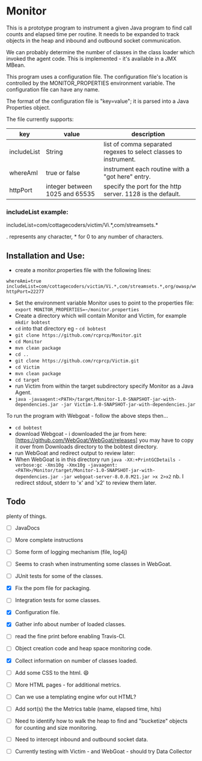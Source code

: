 # **Monitor**

This is a prototype program to instrument a given Java program to find call counts
and elapsed time per routine.  It needs to be expanded to track objects in the heap and inbound and outbound socket communication.

We can probably determine the number of classes in the class loader which invoked the agent code.
This is implemented - it's available in a JMX MBean.

This program uses a configuration file.  The configuration file's location is controlled by the
MONITOR_PROPERTIES environment variable.  The configuration file can have any name.  

The format of the configuration file is "key=value"; it is parsed into a Java Properties object. 

The file currently supports:

|key|value|description|
|---|---|---| 
includeList|String| list of comma separated regexes to select classes to instrument. 
whereAmI|true or false|instrument each routine with a "got here" entry.
httpPort| integer between 1025 and 65535|specify the port for the http server. 1128 is the default.
### **includeList example:**
includeList=com/cottagecoders/victim/Vi.\*,com/streamsets.\*

. represents any character, * for 0 to any number of characters.

## **Installation and Use:** 
* create a monitor.properties file with the following lines:
```
whereAmi=true
includeList=com/cottagecoders/victim/Vi.*,com/streamsets.*,org/owasp/webgoat.*,org/springframework.*
httpPort=22277
```
* Set the environment variable Monitor uses to point to the properties file: `export MONITOR_PROPERTIES=~/monitor.properties`
* Create a directory which will contain Monitor and Victim, for example `mkdir bobtest`
* `cd` into that directory eg - `cd bobtest`
* `git clone https://github.com/rcprcp/Monitor.git`
* `cd Monitor`
* `mvn clean package`
* `cd ..`
* `git clone https://github.com/rcprcp/Victim.git`
* `cd Victim`
* `mvn clean package`
* `cd target`
* run Victim from within the target subdirectory specify Monitor as a Java Agent.
* `java -javaagent:<PATH>/target/Monitor-1.0-SNAPSHOT-jar-with-dependencies.jar -jar Victim-1.0-SNAPSHOT-jar-with-dependencies.jar`

To run the program with Webgoat - follow the above steps then... 
* `cd bobtest`
* download Webgoat - i downloaded the jar from here: [https://github.com/WebGoat/WebGoat/releases]  you may have to copy it over from Downloads directory to the bobtest directory.
* run WebGoat and redirect output to review later:
* When WebGoat is in this directory run `java -XX:+PrintGCDetails -verbose:gc -Xms10g -Xmx10g -javaagent:<PATH>/Monitor/target/Monitor-1.0-SNAPSHOT-jar-with-dependencies.jar -jar webgoat-server-8.0.0.M21.jar >x 2>x2` nb.  I redirect stdout, stderr to 'x' and 'x2' to review them later. 
## **Todo**
plenty of things.
- [ ] JavaDocs
- [ ] More complete instructions
- [ ] Some form of logging mechanism (file, log4j)
- [ ] Seems to crash when instrumenting some classes in WebGoat.
- [ ] JUnit tests for some of the classes.
- [x] Fix the pom file for packaging.
- [ ] Integration tests for some classes.
- [x] Configuration file.
- [x] Gather info about number of loaded classes.
- [ ] read the fine print before enabling Travis-CI.
- [ ] Object creation code and heap space monitoring code.
- [x] Collect information on number of classes loaded.
- [ ] Add some CSS to the html.   :smile: 
- [ ] More HTML pages - for additional metrics.
- [ ] Can we use a templating engine wfor out HTML?
- [ ] Add sort(s) the the Metrics table (name, elapsed time, hits)
- [ ] Need to identify how to walk the heap to find and "bucketize" objects for counting and size monitoring. 
- [ ] Need to intercept inbound and outbound socket data.  
- [ ] Currently testing with Victim - and WebGoat - should try Data Collector


